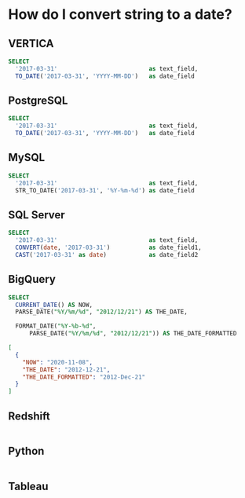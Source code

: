 
# How do I convert string to a date?

## VERTICA

```sql
SELECT
  '2017-03-31'                          as text_field,
  TO_DATE('2017-03-31', 'YYYY-MM-DD')   as date_field
```

## PostgreSQL

```sql
SELECT
  '2017-03-31'                          as text_field,
  TO_DATE('2017-03-31', 'YYYY-MM-DD')   as date_field
```

## MySQL

```sql
SELECT
  '2017-03-31'                          as text_field,
  STR_TO_DATE('2017-03-31', '%Y-%m-%d') as date_field
```

## SQL Server

```sql
SELECT
  '2017-03-31'                          as text_field,
  CONVERT(date, '2017-03-31')           as date_field1,
  CAST('2017-03-31' as date)            as date_field2
```

## BigQuery

```sql
SELECT
  CURRENT_DATE() AS NOW,
  PARSE_DATE("%Y/%m/%d", "2012/12/21") AS THE_DATE,

  FORMAT_DATE("%Y-%b-%d",
      PARSE_DATE("%Y/%m/%d", "2012/12/21")) AS THE_DATE_FORMATTED
```

```json
[
  {
    "NOW": "2020-11-08",
    "THE_DATE": "2012-12-21",
    "THE_DATE_FORMATTED": "2012-Dec-21"
  }
]
```

## Redshift

```sql
```

## Python

```python
```

## Tableau

```text
```

